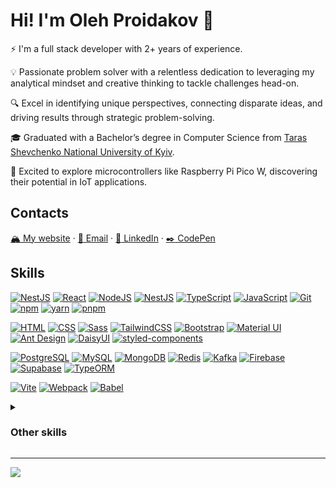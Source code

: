 # Hi! I'm Oleh Proidakov :vulcan_salute:

⚡ I'm a full stack developer with 2+ years of experience.

💡 Passionate problem solver with a relentless dedication to leveraging my analytical mindset and creative thinking to tackle challenges head-on.

🔍 Excel in identifying unique perspectives, connecting disparate ideas, and driving results through strategic problem-solving. 

🎓 Graduated with a Bachelor’s degree in Computer Science from [Taras Shevchenko National University of Kyiv](https://www.univ.kiev.ua/en/).

🔧 Excited to explore microcontrollers like Raspberry Pi Pico W, discovering their potential in IoT applications.

## Contacts

[:mountain_snow: My website](https://godhermit.github.io/) · [:e-mail: Email](mailto:oleh.proidakov@gmail.com) · [:briefcase: LinkedIn](https://www.linkedin.com/in/oleh-proidakov/) · [:black_nib: CodePen](https://codepen.io/GodHermit)

## Skills

[![NestJS](https://go-skill-icons.vercel.app/api/icons?i=nextjs)](https://nextjs.org/)
[![React](https://go-skill-icons.vercel.app/api/icons?i=react)](https://react.dev/)
[![NodeJS](https://go-skill-icons.vercel.app/api/icons?i=nodejs)](https://nodejs.org/en)
[![NestJS](https://go-skill-icons.vercel.app/api/icons?i=nestjs)](https://nestjs.com/)
[![TypeScript](https://go-skill-icons.vercel.app/api/icons?i=ts)](https://www.typescriptlang.org/)
[![JavaScript](https://go-skill-icons.vercel.app/api/icons?i=js)](https://developer.mozilla.org/en-US/docs/Web/JavaScript)
[![Git](https://go-skill-icons.vercel.app/api/icons?i=git)](https://git-scm.com/)
[![npm](https://go-skill-icons.vercel.app/api/icons?i=npm)](https://www.npmjs.com/)
[![yarn](https://go-skill-icons.vercel.app/api/icons?i=yarn)](https://yarnpkg.com/)
[![pnpm](https://go-skill-icons.vercel.app/api/icons?i=pnpm)](https://pnpm.io/)

[![HTML](https://go-skill-icons.vercel.app/api/icons?i=html)](https://developer.mozilla.org/en-US/docs/Web/HTML)
[![CSS](https://go-skill-icons.vercel.app/api/icons?i=css)](https://developer.mozilla.org/en-US/docs/Web/CSS)
[![Sass](https://go-skill-icons.vercel.app/api/icons?i=sass)](https://sass-lang.com/)
[![TailwindCSS](https://go-skill-icons.vercel.app/api/icons?i=tailwindcss)](https://tailwindcss.com/)
[![Bootstrap](https://go-skill-icons.vercel.app/api/icons?i=bootstrap)](https://getbootstrap.com/)
[![Material UI](https://go-skill-icons.vercel.app/api/icons?i=materialui)](https://mui.com/)
[![Ant Design](https://go-skill-icons.vercel.app/api/icons?i=antdesign)](https://ant.design/)
[![DaisyUI](https://go-skill-icons.vercel.app/api/icons?i=daisyui)](https://daisyui.com/)
[![styled-components](https://go-skill-icons.vercel.app/api/icons?i=styledcomponents)](https://styled-components.com/)

[![PostgreSQL](https://go-skill-icons.vercel.app/api/icons?i=postgresql)](https://www.postgresql.org/)
[![MySQL](https://go-skill-icons.vercel.app/api/icons?i=mysql)](https://www.mysql.com/)
[![MongoDB](https://go-skill-icons.vercel.app/api/icons?i=mongodb)](https://mongodb.com/)
[![Redis](https://go-skill-icons.vercel.app/api/icons?i=redis)](https://redis.io/)
[![Kafka](https://go-skill-icons.vercel.app/api/icons?i=kafka)](https://kafka.apache.org/)
[![Firebase](https://go-skill-icons.vercel.app/api/icons?i=firebase)](https://firebase.google.com/)
[![Supabase](https://go-skill-icons.vercel.app/api/icons?i=supabase)](https://supabase.com/)
[![TypeORM](https://go-skill-icons.vercel.app/api/icons?i=typeorm)](https://typeorm.io/)

[![Vite](https://go-skill-icons.vercel.app/api/icons?i=vite)](https://vitejs.dev/)
[![Webpack](https://go-skill-icons.vercel.app/api/icons?i=webpack)](https://webpack.js.org/)
[![Babel](https://go-skill-icons.vercel.app/api/icons?i=babel)](https://babeljs.io/)

<details>
<summary><h3>Other skills</h3></summary>

[![C++](https://go-skill-icons.vercel.app/api/icons?i=cpp)](https://isocpp.org/std/the-standard)
[![C#](https://go-skill-icons.vercel.app/api/icons?i=cs)](https://learn.microsoft.com/en-us/dotnet/csharp/)
[![Java](https://go-skill-icons.vercel.app/api/icons?i=java)](https://dev.java/learn/getting-started/)
[![Python](https://go-skill-icons.vercel.app/api/icons?i=py)](https://www.python.org/)
[![PhP](https://go-skill-icons.vercel.app/api/icons?i=php)](https://www.php.net/)
[![Dart](https://go-skill-icons.vercel.app/api/icons?i=dart)](https://dart.dev/)
[![Flutter](https://go-skill-icons.vercel.app/api/icons?i=flutter)](https://flutter.dev/)

[![Raspberry Pi](https://go-skill-icons.vercel.app/api/icons?i=raspberrypi)](https://www.raspberrypi.com/)
[![Arduino](https://go-skill-icons.vercel.app/api/icons?i=arduino)](https://www.arduino.cc/)
</details>

---
[![](https://visitcount.itsvg.in/api?id=GodHermit&label=Profile%20Views&color=3&icon=0&pretty=true)](https://visitcount.itsvg.in)
